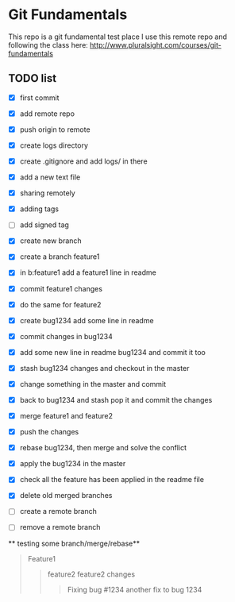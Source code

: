 
# Git Fundamentals 

This repo is a git fundamental test place
I use this remote repo and following the class here: 
http://www.pluralsight.com/courses/git-fundamentals

## TODO list

- [x] first commit
- [x] add remote repo
- [x] push origin to remote
- [x] create logs directory
- [x] create .gitignore and add logs/ in there
- [x] add a new text file
- [x] sharing remotely 
- [x] adding tags
- [ ] add signed tag
- [x] create new branch
- [x] create a branch feature1
- [x] in b:feature1 add a feature1 line in readme
- [x] commit feature1 changes
- [x] do the same for feature2
- [x] create bug1234 add some line in readme
- [x] commit changes in bug1234
- [x] add some new line in readme bug1234 and commit it too
- [x] stash bug1234 changes and checkout in the master
- [x] change something in the master and commit
- [x] back to bug1234 and stash pop it and commit the changes
- [x] merge feature1 and feature2
- [x] push the changes 
- [x] rebase bug1234, then merge and solve the conflict
- [x] apply the bug1234 in the master
- [x] check all the feature has been applied in the readme file
- [x] delete old merged branches
- [ ] create a remote branch
- [ ] remove a remote branch


** testing some branch/merge/rebase**


> Feature1
>> feature2
>> feature2 changes
>>> Fixing bug #1234
>>> another fix to bug 1234
